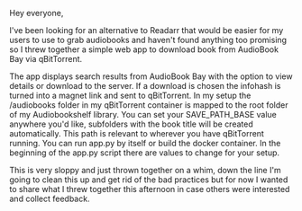 Hey everyone, 

I've been looking for an alternative to Readarr that would be easier for my users to use to grab audiobooks and haven't found anything too promising so I threw together a simple web app to download book from AudioBook Bay via qBitTorrent. 

The app displays search results from AudioBook Bay with the option to view details or download to the server. If a download is chosen the infohash is turned into a magnet link and sent to qBitTorrent. 
In my setup the /audiobooks folder in my qBitTorrent container is mapped to the root folder of my Audiobookshelf library. You can set your SAVE_PATH_BASE value anywhere you'd like, subfolders with the book title will be created automatically. This path is relevant to wherever you have qBitTorrent running. 
You can run app.py by itself or build the docker container. In the beginning of the app.py script there are values to change for your setup. 

This is very sloppy and just thrown together on a whim, down the line I'm going to clean this up and get rid of the bad practices but for now I wanted to share what I threw together this afternoon in case others were interested and collect feedback. 
